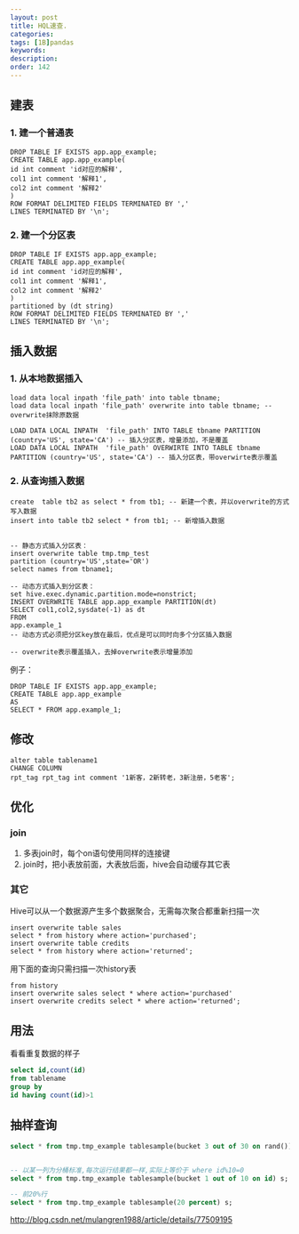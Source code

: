 ```yaml
---
layout: post
title: HQL速查.
categories:
tags: [1B]pandas
keywords:
description:
order: 142
---
```


## 建表
### 1. 建一个普通表
```
DROP TABLE IF EXISTS app.app_example;
CREATE TABLE app.app_example(
id int comment 'id对应的解释',
col1 int comment '解释1',
col2 int comment '解释2'
)
ROW FORMAT DELIMITED FIELDS TERMINATED BY ','
LINES TERMINATED BY '\n';
```
### 2. 建一个分区表
```
DROP TABLE IF EXISTS app.app_example;
CREATE TABLE app.app_example(
id int comment 'id对应的解释',
col1 int comment '解释1',
col2 int comment '解释2'
)
partitioned by (dt string)
ROW FORMAT DELIMITED FIELDS TERMINATED BY ','
LINES TERMINATED BY '\n';
```
## 插入数据
### 1. 从本地数据插入
```
load data local inpath 'file_path' into table tbname;
load data local inpath 'file_path' overwrite into table tbname; -- overwrite抹除原数据

LOAD DATA LOCAL INPATH  'file_path' INTO TABLE tbname PARTITION (country='US', state='CA') -- 插入分区表，增量添加，不是覆盖
LOAD DATA LOCAL INPATH  'file_path' OVERWIRTE INTO TABLE tbname PARTITION (country='US', state='CA') -- 插入分区表，带overwirte表示覆盖
```

### 2. 从查询插入数据
```
create  table tb2 as select * from tb1; -- 新建一个表，并以overwrite的方式写入数据
insert into table tb2 select * from tb1; -- 新增插入数据


-- 静态方式插入分区表：
insert overwrite table tmp.tmp_test
partition (country='US',state='OR')
select names from tbname1;

-- 动态方式插入到分区表：
set hive.exec.dynamic.partition.mode=nonstrict;
INSERT OVERWRITE TABLE app.app_example PARTITION(dt)
SELECT col1,col2,sysdate(-1) as dt
FROM
app.example_1
-- 动态方式必须把分区key放在最后，优点是可以同时向多个分区插入数据

-- overwrite表示覆盖插入，去掉overwrite表示增量添加
```

例子：
```
DROP TABLE IF EXISTS app.app_example;
CREATE TABLE app.app_example
AS
SELECT * FROM app.example_1;
```

## 修改
```
alter table tablename1
CHANGE COLUMN
rpt_tag rpt_tag int comment '1新客，2新转老，3新注册，5老客';
```


## 优化

### join
1. 多表join时，每个on语句使用同样的连接键
1. join时，把小表放前面，大表放后面，hive会自动缓存其它表

### 其它
Hive可以从一个数据源产生多个数据聚合，无需每次聚合都重新扫描一次  
```
insert overwrite table sales
select * from history where action='purchased';
insert overwrite table credits
select * from history where action='returned';
```
用下面的查询只需扫描一次history表
```
from history
insert overwrite sales select * where action='purchased'
insert overwrite credits select * where action='returned';
```


## 用法
看看重复数据的样子

```sql
select id,count(id)
from tablename
group by
id having count(id)>1
```
## 抽样查询
```sql
select * from tmp.tmp_example tablesample(bucket 3 out of 30 on rand()) s;


-- 以某一列为分桶标准,每次运行结果都一样,实际上等价于 where id%10=0
select * from tmp.tmp_example tablesample(bucket 1 out of 10 on id) s;

-- 前20%行
select * from tmp.tmp_example tablesample(20 percent) s;
```




http://blog.csdn.net/mulangren1988/article/details/77509195
